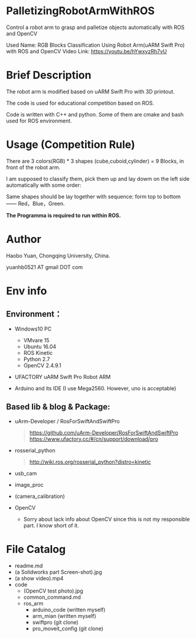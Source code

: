 # PalletizingRobotArmWithROS
Control a robot arm to grasp and palletize objects automatically with ROS and OpenCV

Used Name: RGB Blocks Classification Using Robot Arm(uARM Swift Pro) with ROS and OpenCV
Video Link: https://youtu.be/hYwxyzRh7vU


# Brief Description
The robot arm is modified based on uARM Swift Pro with 3D printout.

The code is used for educational competition based on ROS.

Code is written with C++ and python. Some of them are cmake and bash used for ROS environment.


# Usage (Competition Rule)
There are 3 colors(RGB) * 3 shapes (cube,cuboid,cylinder) = 9 Blocks, in front of the robot arm.

I am supposed to classify them, pick them up and lay dowm on the left side automatically with some order:

Same shapes should be lay together with sequence: form top to bottom —— Red，Blue，Green.

**The Programma is required to run within ROS.**


# Author
Haobo Yuan, Chongqing University, China.

yuanhb0521 AT gmail DOT com


# Env info
## Environment：
- Windows10 PC
    - VMvare 15
    - Ubuntu 16.04
    - ROS Kinetic
    - Python 2.7
    - OpenCV 2.4.9.1

- UFACTORY uARM Swift Pro Robot ARM

- Arduino and its IDE (I use Mega2560. However, uno is acceptable)

## Based lib & blog & Package:


- uArm-Developer / RosForSwiftAndSwiftPro
    > https://github.com/uArm-Developer/RosForSwiftAndSwiftPro
    > https://www.ufactory.cc/#/cn/support/download/pro

- rosserial_python
    > http://wiki.ros.org/rosserial_python?distro=kinetic

- usb_cam
- image_proc
- (camera_calibration)
- OpenCV
    - Sorry about lack info about OpenCV since this is not my responsible part. I know short of it.

# File Catalog
- readme.md
- (a Solidworks part Screen-shot).jpg
- (a show video).mp4
- code
    - (OpenCV test photo).jpg
    - common_command.md
    - ros_arm
        - arduino_code (written myself)
        - arm_mian (written myself)
        - swiftpro (git clone)
        - pro_moveit_config (git clone)
